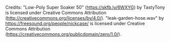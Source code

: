 ﻿Credits:
"Low-Poly Super Soaker 50" (https://skfb.ly/6WXYG) by TastyTony is licensed under Creative Commons Attribution (http://creativecommons.org/licenses/by/4.0/).
"leak-garden-hose.wav" by https://freesound.org/people/nickcase/ is licensed under Creative Commons Attribution (https://creativecommons.org/publicdomain/zero/1.0/).